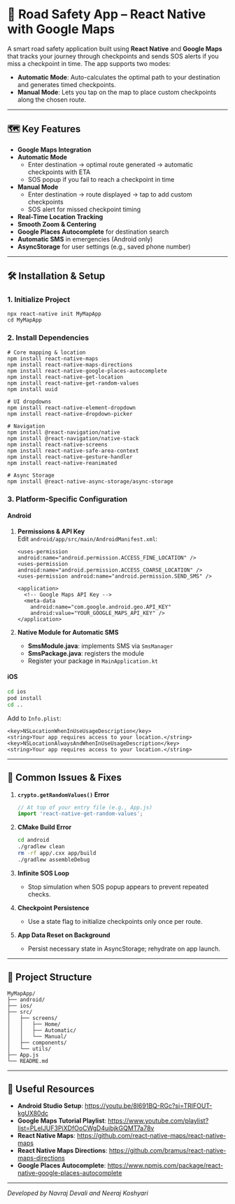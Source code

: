 # 🚨 Road Safety App – React Native with Google Maps

A smart road safety application built using **React Native** and **Google Maps** that tracks your journey through checkpoints and sends SOS alerts if you miss a checkpoint in time. The app supports two modes:

- **Automatic Mode**: Auto-calculates the optimal path to your destination and generates timed checkpoints.
- **Manual Mode**: Lets you tap on the map to place custom checkpoints along the chosen route.

---

## 🗺️ Key Features

- **Google Maps Integration**  
- **Automatic Mode**  
  - Enter destination → optimal route generated → automatic checkpoints with ETA  
  - SOS popup if you fail to reach a checkpoint in time  
- **Manual Mode**  
  - Enter destination → route displayed → tap to add custom checkpoints  
  - SOS alert for missed checkpoint timing  
- **Real-Time Location Tracking**  
- **Smooth Zoom & Centering**  
- **Google Places Autocomplete** for destination search  
- **Automatic SMS** in emergencies (Android only)  
- **AsyncStorage** for user settings (e.g., saved phone number)

---

## 🛠️ Installation & Setup

### 1. Initialize Project

```
npx react-native init MyMapApp
cd MyMapApp
```

### 2. Install Dependencies

```
# Core mapping & location
npm install react-native-maps
npm install react-native-maps-directions
npm install react-native-google-places-autocomplete
npm install react-native-get-location
npm install react-native-get-random-values
npm install uuid

# UI dropdowns
npm install react-native-element-dropdown
npm install react-native-dropdown-picker

# Navigation
npm install @react-navigation/native
npm install @react-navigation/native-stack
npm install react-native-screens
npm install react-native-safe-area-context
npm install react-native-gesture-handler
npm install react-native-reanimated

# Async Storage
npm install @react-native-async-storage/async-storage
```

### 3. Platform-Specific Configuration

#### Android

1. **Permissions & API Key**  
   Edit `android/app/src/main/AndroidManifest.xml`:

   ```
   <uses-permission android:name="android.permission.ACCESS_FINE_LOCATION" />
   <uses-permission android:name="android.permission.ACCESS_COARSE_LOCATION" />
   <uses-permission android:name="android.permission.SEND_SMS" />

   <application>
     <!-- Google Maps API Key -->
     <meta-data
       android:name="com.google.android.geo.API_KEY"
       android:value="YOUR_GOOGLE_MAPS_API_KEY" />
   </application>
   ```

2. **Native Module for Automatic SMS**  
   - **SmsModule.java**: implements SMS via `SmsManager`  
   - **SmsPackage.java**: registers the module  
   - Register your package in `MainApplication.kt`  

#### iOS

```bash
cd ios
pod install
cd ..
```

Add to `Info.plist`:

```
<key>NSLocationWhenInUseUsageDescription</key>
<string>Your app requires access to your location.</string>
<key>NSLocationAlwaysAndWhenInUseUsageDescription</key>
<string>Your app requires access to your location.</string>
```

---

## 🔧 Common Issues & Fixes

1. **`crypto.getRandomValues()` Error**  
   ```js
   // At top of your entry file (e.g., App.js)
   import 'react-native-get-random-values';
   ```

2. **CMake Build Error**  
   ```bash
   cd android
   ./gradlew clean
   rm -rf app/.cxx app/build
   ./gradlew assembleDebug
   ```

3. **Infinite SOS Loop**  
   - Stop simulation when SOS popup appears to prevent repeated checks.

4. **Checkpoint Persistence**  
   - Use a state flag to initialize checkpoints only once per route.

5. **App Data Reset on Background**  
   - Persist necessary state in AsyncStorage; rehydrate on app launch.

---

## 📂 Project Structure

```
MyMapApp/
├── android/
├── ios/
├── src/
│   ├── screens/
│   │   ├── Home/
│   │   ├── Automatic/
│   │   └── Manual/
│   ├── components/
│   └── utils/
├── App.js
└── README.md
```

---

## 🔗 Useful Resources

- **Android Studio Setup**: https://youtu.be/8l691BQ-RGc?si=TRlFOUT-kgUX80dc  
- **Google Maps Tutorial Playlist**: https://www.youtube.com/playlist?list=PLeIJUF3PiXDfOoCWgD4uibjkGQMT7a78v  
- **React Native Maps**: https://github.com/react-native-maps/react-native-maps  
- **React Native Maps Directions**: https://github.com/bramus/react-native-maps-directions  
- **Google Places Autocomplete**: https://www.npmjs.com/package/react-native-google-places-autocomplete  

---

*Developed by Navraj Devali and Neeraj Koshyari*
